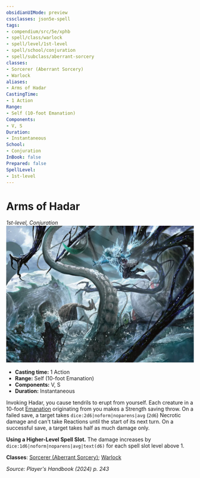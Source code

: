 ```yaml
---
obsidianUIMode: preview
cssclasses: json5e-spell
tags:
- compendium/src/5e/xphb
- spell/class/warlock
- spell/level/1st-level
- spell/school/conjuration
- spell/subclass/aberrant-sorcery
classes:
- Sorcerer (Aberrant Sorcery)
- Warlock
aliases:
- Arms of Hadar
CastingTime: 
- 1 Action
Range:
- Self (10-foot Emanation)
Components:
- V, S
Duration:
- Instantaneous
School:
- Conjuration
InBook: false
Prepared: false
SpellLevel:
- 1st-level
---
```

# Arms of Hadar
*1st-level, Conjuration*  
![](/3-Mechanics/CLI/spells/img/arms-of-hadar.webp#right)

- **Casting time:** 1 Action
- **Range:** Self (10-foot Emanation)
- **Components:** V, S
- **Duration:** Instantaneous

Invoking Hadar, you cause tendrils to erupt from yourself. Each creature in a 10-foot [Emanation](/3-Mechanics/CLI/variant-rules/emanation-area-of-effect-xphb.md) originating from you makes a Strength saving throw. On a failed save, a target takes `dice:2d6|noform|noparens|avg` (`2d6`) Necrotic damage and can't take Reactions until the start of its next turn. On a successful save, a target takes half as much damage only.

**Using a Higher-Level Spell Slot.** The damage increases by `dice:1d6|noform|noparens|avg|text(d6)` for each spell slot level above 1.

**Classes**: [Sorcerer (Aberrant Sorcery)](/3-Mechanics/CLI/lists/list-spells-classes-aberrant-sorcery-xphb.md "subclass=XPHB;class=XPHB"); [Warlock](/3-Mechanics/CLI/lists/list-spells-classes-warlock.md)

*Source: Player's Handbook (2024) p. 243*